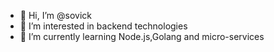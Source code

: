- 👋 Hi, I’m @sovick
- 👀 I’m interested in backend technologies
- 🌱 I’m currently learning Node.js,Golang and micro-services

<!---
sovick/sovick is a ✨ special ✨ repository because its `README.md` (this file) appears on your GitHub profile.
You can click the Preview link to take a look at your changes.
--->
